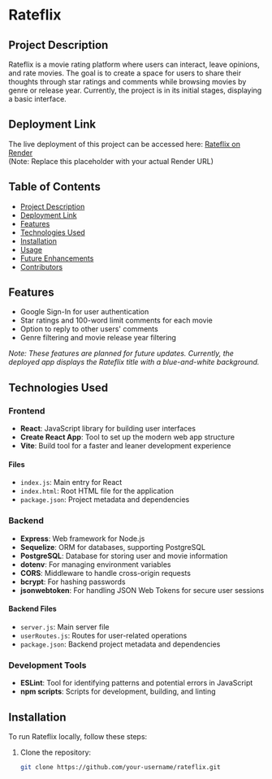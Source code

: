 # Rateflix

## Project Description
Rateflix is a movie rating platform where users can interact, leave opinions, and rate movies. The goal is to create a space for users to share their thoughts through star ratings and comments while browsing movies by genre or release year. Currently, the project is in its initial stages, displaying a basic interface.

## Deployment Link
The live deployment of this project can be accessed here: [Rateflix on Render](https://your-app-name.onrender.com)  
(Note: Replace this placeholder with your actual Render URL)

## Table of Contents
- [Project Description](#project-description)
- [Deployment Link](#deployment-link)
- [Features](#features)
- [Technologies Used](#technologies-used)
- [Installation](#installation)
- [Usage](#usage)
- [Future Enhancements](#future-enhancements)
- [Contributors](#contributors)

## Features
- Google Sign-In for user authentication
- Star ratings and 100-word limit comments for each movie
- Option to reply to other users' comments
- Genre filtering and movie release year filtering

*Note: These features are planned for future updates. Currently, the deployed app displays the Rateflix title with a blue-and-white background.*

## Technologies Used

### Frontend
- **React**: JavaScript library for building user interfaces
- **Create React App**: Tool to set up the modern web app structure
- **Vite**: Build tool for a faster and leaner development experience

#### Files
- `index.js`: Main entry for React
- `index.html`: Root HTML file for the application
- `package.json`: Project metadata and dependencies

### Backend
- **Express**: Web framework for Node.js
- **Sequelize**: ORM for databases, supporting PostgreSQL
- **PostgreSQL**: Database for storing user and movie information
- **dotenv**: For managing environment variables
- **CORS**: Middleware to handle cross-origin requests
- **bcrypt**: For hashing passwords
- **jsonwebtoken**: For handling JSON Web Tokens for secure user sessions

#### Backend Files
- `server.js`: Main server file
- `userRoutes.js`: Routes for user-related operations
- `package.json`: Backend project metadata and dependencies

### Development Tools
- **ESLint**: Tool for identifying patterns and potential errors in JavaScript
- **npm scripts**: Scripts for development, building, and linting

## Installation
To run Rateflix locally, follow these steps:

1. Clone the repository:
   ```bash
   git clone https://github.com/your-username/rateflix.git
